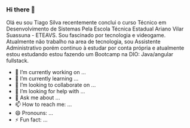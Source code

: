 ### Hi there 👋


Olá eu sou Tiago Silva recentemente conclui o curso Técnico em Desenvolvimento de Sistemas Pela Escola Técnica Estadual Ariano Vilar Suassuna - ETEAVS. Sou fascinado por tecnologia e videogame. Atualmente não trabalho na area de tecnologia, sou Assistente Administrativo porém continuo à estudar por conta própria  e atualmente estou estudando estou fazendo um Bootcamp na DIO: Java/angular fullstack. 

- 🔭 I’m currently working on ...
- 🌱 I’m currently learning ...
- 👯 I’m looking to collaborate on ...
- 🤔 I’m looking for help with ...
- 💬 Ask me about ...
- 📫 How to reach me: ...
- 😄 Pronouns: ...
- ⚡ Fun fact: ...

